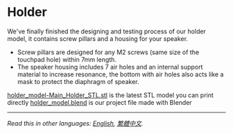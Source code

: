 # Holder

We've finally finished the designing and testing process of our holder model, it contains screw pillars and a housing for your speaker.

 - Screw pillars are designed for any M2 screws (same size of the touchpad hole) within 7mm length.
 - The speaker housing includes 7 air holes and an internal support material to increase resonance, the bottom with air holes also acts like a mask to protect the diaphragm of speaker.

[holder_model-Main_Holder_STL.stl][stl] is the latest STL model you can print directly
[holder_model.blend][blend] is our project file made with Blender

***

*Read this in other languages: [English](README.md), [繁體中文](README.zh-TW.md).*

   [stl]: <holder_model-Main_Holder_STL.stl>
   [blend]: <holder_model.blend>
